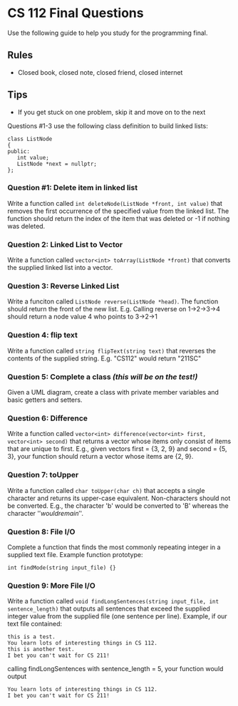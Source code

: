 # CS 112 Final Questions
Use the following guide to help you study for the programming final.

## Rules
* Closed book, closed note, closed friend, closed internet

## Tips
* If you get stuck on one problem, skip it and move on to the next


Questions #1-3 use the following class definition to build linked lists:
```
class ListNode
{
public:
   int value;
   ListNode *next = nullptr;
};
```



### Question #1: Delete item in linked list
Write a function called ```int deleteNode(ListNode *front, int value)``` that removes the first occurrence of the specified value from the linked list.  The function should return the index of the item that was deleted or -1 if nothing was deleted.

### Question 2: Linked List to Vector
Write a function called ```vector<int> toArray(ListNode *front)``` that converts the supplied linked list into a vector.  

### Question 3: Reverse Linked List
Write a funciton called ```ListNode reverse(ListNode *head)```.  The function should return the front of the new list.  E.g. Calling reverse on 1->2->3->4 should return a node value 4 who points to 3->2->1


### Question 4: flip text
Write a function called ```string flipText(string text)``` that reverses the contents of the supplied string.  E.g. "CS112" would return "211SC"

### Question 5: Complete a class _*(this will be on the test!)*_
Given a UML diagram, create a class with private member variables and basic getters and setters.  

### Question 6: Difference
Write a function called ```vector<int> difference(vector<int> first, vector<int> second)``` that returns a vector whose items only consist of items that are unique to first.  E.g., given vectors first = {3, 2, 9} and second = {5, 3}, your function should return a vector whose items are {2, 9}.

### Question 7: toUpper
Write a function called ```char toUpper(char ch)``` that accepts a single character and returns its upper-case equivalent.  Non-characters should not be converted.  E.g., the character 'b' would be converted to 'B' whereas the character '$' would remain '$'.

### Question 8: File I/O
Complete a function that finds the most commonly repeating integer in a supplied text file.  Example function prototype:
```
int findMode(string input_file) {}
```

### Question 9: More File I/O
Write a function called ```void findLongSentences(string input_file, int sentence_length)``` that outputs all sentences that exceed the supplied integer value from the supplied file (one sentence per line).  Example, if our text file contained:

```
this is a test.
You learn lots of interesting things in CS 112. 
this is another test.
I bet you can't wait for CS 211!
```

calling findLongSentences with sentence_length = 5, your function would output

```
You learn lots of interesting things in CS 112.  
I bet you can't wait for CS 211!
```
